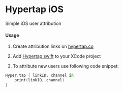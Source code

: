 # Hypertap iOS

Simple iOS user attribution


#### Usage

1. Create attribution links on [hypertap.co](https://hypertap.co/)

2. Add [Hypertap.swift](Hypertap.swift) to your XCode project

3. To attribute new users use following code snippet:

```swift
Hyper.tap { linkID, channel in
    print(linkID, channel)
}
```
